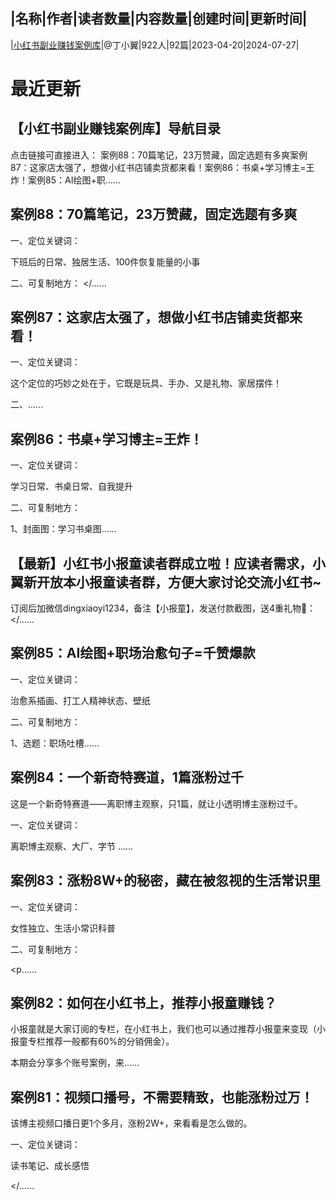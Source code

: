 |名称|作者|读者数量|内容数量|创建时间|更新时间|
---
|[小红书副业赚钱案例库](https://xiaobot.net/p/Redbookcase?refer=0b133df9-27dc-423b-8101-639049001c13)|@丁小翼|922人|92篇|2023-04-20|2024-07-27|

# 最近更新
## 【小红书副业赚钱案例库】导航目录
点击链接可直接进入：
案例88：70篇笔记，23万赞藏，固定选题有多爽案例87：这家店太强了，想做小红书店铺卖货都来看！案例86：书桌+学习博主=王炸！案例85：AI绘图+职......
## 案例88：70篇笔记，23万赞藏，固定选题有多爽

一、定位关键词：

下班后的日常、独居生活、100件恢复能量的小事


二、可复制地方：
</......
## 案例87：这家店太强了，想做小红书店铺卖货都来看！


一、定位关键词：

这个定位的巧妙之处在于，它既是玩具、手办、又是礼物、家居摆件！


二、......
## 案例86：书桌+学习博主=王炸！
一、定位关键词：

学习日常、书桌日常、自我提升


二、可复制地方：

1、封面图：学习书桌图......
## 【最新】小红书小报童读者群成立啦！应读者需求，小翼新开放本小报童读者群，方便大家讨论交流小红书~

订阅后加微信dingxiaoyi1234，备注【小报童】，发送付款截图，送4重礼物🎁：
</......
## 案例85：AI绘图+职场治愈句子=千赞爆款
一、定位关键词：

治愈系插画、打工人精神状态、壁纸


二、可复制地方：

1、选题：职场吐槽......
## 案例84：一个新奇特赛道，1篇涨粉过千
这是一个新奇特赛道——离职博主观察，只1篇，就让小透明博主涨粉过千。

一、定位关键词：

离职博主观察、大厂、字节 
......
## 案例83：涨粉8W+的秘密，藏在被忽视的生活常识里


一、定位关键词：

女性独立、生活小常识科普


二、可复制地方：

<p......
## 案例82：如何在小红书上，推荐小报童赚钱？

小报童就是大家订阅的专栏，在小红书上，我们也可以通过推荐小报童来变现（小报童专栏推荐一般都有60%的分销佣金）。

本期会分享多个账号案例，来......
## 案例81：视频口播号，不需要精致，也能涨粉过万！
该博主视频口播日更1个多月，涨粉2W+，来看看是怎么做的。

一、定位关键词：

读书笔记、成长感悟

</......

